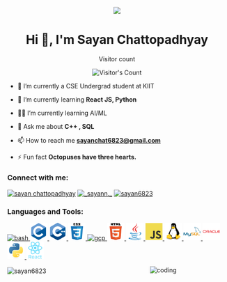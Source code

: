 <p align="center">
<!--   neon -->
<!--   <img src="https://media.tenor.com/3bTxZ4HdrysAAAAd/pixels-neon.gif" width="1080px"> -->
<!--   work shifting -->
<!--   <img src="https://imgur.com/G3F9oP7.gif" width="1080px"> -->
<!--   Mario -->
<!--   <img src="https://imgur.com/tsaIqsw.gif" width="1080px"> -->
<!--   rain coder -->
<!--   <img src="https://imgur.com/LPozK8i.gif" width="1080px"> -->
<!--   Working animation big guy -->
  <img src="https://imgur.com/Vj0QNCd.gif" width="1080px">
<!--   HTML Coder -->
<!--   <img src="https://imgur.com/LPYu1ky.gif" width="1080px"> -->
<!--   Ghost -->
<!--   <img src="https://imgur.com/gowZUaU.gif" width="1080px"> -->
<!--   Headphone Guy -->
<!--   <img src="https://imgur.com/kGS4a7M.gif" width="1080px"> -->
<!--   Intern Coder Song -->
<!--   <img src="https://imgur.com/uC6Vy6o.gif" width="1080px"> -->
<!--   Duck -->
<!--   <img src="https://imgur.com/BoJryZH.gif" width="1080px"> -->
<!--   Coding Dark -->
<!--   <img src="https://imgur.com/1wkjfrG.gif" width="1080px"> -->
<!--   founding titan -->
<!--   <img src="https://imgur.com/64S8nlU.gif" width="1080px"> -->
</p>

<!-- ![MasterHead](https://user-images.githubusercontent.com/74038190/225813708-98b745f2-7d22-48cf-9150-083f1b00d6c9.gif) -->
<h1 align="center">Hi 👋, I'm Sayan Chattopadhyay</h1>
<!-- <h3 align="center">A passionate frontend developer from India</h3> -->

<div align="center"> 
  <p>Visitor count</p>
  <img src="https://profile-counter.glitch.me/sayan6823/count.svg" alt="Visitor's Count" />
</div>

<!-- <p align="left"> <a href="https://github.com/ryo-ma/github-profile-trophy"><img src="https://github-profile-trophy.vercel.app/?username=sayan6823" alt="sayan6823" /></a> </p> -->

- 🔭 I’m currently a CSE Undergrad student at KIIT

- 🌱 I’m currently learning **React JS, Python**

- 👨‍💻 I’m currently learning AI/ML

- 💬 Ask me about **C++ , SQL**

- 📫 How to reach me **sayanchat6823@gmail.com**

- ⚡ Fun fact **Octopuses have three hearts.**

<h3 align="left">Connect with me:</h3>
<p align="left">
<a href="https://linkedin.com/in/sayan chattopadhyay" target="blank"><img align="center" src="https://raw.githubusercontent.com/rahuldkjain/github-profile-readme-generator/master/src/images/icons/Social/linked-in-alt.svg" alt="sayan chattopadhyay" height="30" width="40" /></a>
<a href="https://instagram.com/_sayann._" target="blank"><img align="center" src="https://raw.githubusercontent.com/rahuldkjain/github-profile-readme-generator/master/src/images/icons/Social/instagram.svg" alt="_sayann._" height="30" width="40" /></a>
<a href="https://www.hackerrank.com/sayan6823" target="blank"><img align="center" src="https://raw.githubusercontent.com/rahuldkjain/github-profile-readme-generator/master/src/images/icons/Social/hackerrank.svg" alt="sayan6823" height="30" width="40" /></a>
</p>

<h3 align="left">Languages and Tools:</h3>
<p align="left"> <a href="https://www.gnu.org/software/bash/" target="_blank" rel="noreferrer"> <img src="https://www.vectorlogo.zone/logos/gnu_bash/gnu_bash-icon.svg" alt="bash" width="40" height="40"/> </a> <a href="https://www.cprogramming.com/" target="_blank" rel="noreferrer"> <img src="https://raw.githubusercontent.com/devicons/devicon/master/icons/c/c-original.svg" alt="c" width="40" height="40"/> </a> <a href="https://www.w3schools.com/cpp/" target="_blank" rel="noreferrer"> <img src="https://raw.githubusercontent.com/devicons/devicon/master/icons/cplusplus/cplusplus-original.svg" alt="cplusplus" width="40" height="40"/> </a> <a href="https://www.w3schools.com/css/" target="_blank" rel="noreferrer"> <img src="https://raw.githubusercontent.com/devicons/devicon/master/icons/css3/css3-original-wordmark.svg" alt="css3" width="40" height="40"/> </a> <a href="https://cloud.google.com" target="_blank" rel="noreferrer"> <img src="https://www.vectorlogo.zone/logos/google_cloud/google_cloud-icon.svg" alt="gcp" width="40" height="40"/> </a> <a href="https://www.w3.org/html/" target="_blank" rel="noreferrer"> <img src="https://raw.githubusercontent.com/devicons/devicon/master/icons/html5/html5-original-wordmark.svg" alt="html5" width="40" height="40"/> </a> <a href="https://www.java.com" target="_blank" rel="noreferrer"> <img src="https://raw.githubusercontent.com/devicons/devicon/master/icons/java/java-original.svg" alt="java" width="40" height="40"/> </a> <a href="https://developer.mozilla.org/en-US/docs/Web/JavaScript" target="_blank" rel="noreferrer"> <img src="https://raw.githubusercontent.com/devicons/devicon/master/icons/javascript/javascript-original.svg" alt="javascript" width="40" height="40"/> </a> <a href="https://www.linux.org/" target="_blank" rel="noreferrer"> <img src="https://raw.githubusercontent.com/devicons/devicon/master/icons/linux/linux-original.svg" alt="linux" width="40" height="40"/> </a> <a href="https://www.mysql.com/" target="_blank" rel="noreferrer"> <img src="https://raw.githubusercontent.com/devicons/devicon/master/icons/mysql/mysql-original-wordmark.svg" alt="mysql" width="40" height="40"/> </a> <a href="https://www.oracle.com/" target="_blank" rel="noreferrer"> <img src="https://raw.githubusercontent.com/devicons/devicon/master/icons/oracle/oracle-original.svg" alt="oracle" width="40" height="40"/> </a> <a href="https://www.python.org" target="_blank" rel="noreferrer"> <img src="https://raw.githubusercontent.com/devicons/devicon/master/icons/python/python-original.svg" alt="python" width="40" height="40"/> </a> <a href="https://reactjs.org/" target="_blank" rel="noreferrer"> <img src="https://raw.githubusercontent.com/devicons/devicon/master/icons/react/react-original-wordmark.svg" alt="react" width="40" height="40"/> </a> </p>

<!-- <p><img align="center" src="https://github-readme-stats.vercel.app/api/top-langs?username=sayan6823&show_icons=true&locale=en&layout=compact" alt="sayan6823" /></p> -->

 <img align="right" alt="coding" width="35%" src="https://github-readme-stats.vercel.app/api/top-langs/?username=sayan6823&theme=algolia&hide_border=false">

<p><img align="center" src="https://media.giphy.com/media/v1.Y2lkPTc5MGI3NjExMjYwZzJqa2Y1cHdwenhiaXBmdjEwYmpnZnJ1cTJvN3M0ZHhlcmk4cCZlcD12MV9naWZzX3NlYXJjaCZjdD1n/Ws6T5PN7wHv3cY8xy8/giphy.gif" alt="sayan6823" /></p> 


